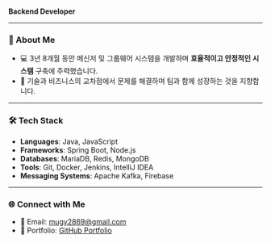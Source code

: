 #
**Backend Developer**

---

### 🚀 About Me  
- 💻 3년 8개월 동안 메신저 및 그룹웨어 시스템을 개발하며 **효율적이고 안정적인 시스템** 구축에 주력했습니다.  
- 🌟 기술과 비즈니스의 교차점에서 문제를 해결하며 팀과 함께 성장하는 것을 지향합니다.

---

### 🛠️ Tech Stack  
- **Languages**: Java, JavaScript  
- **Frameworks**: Spring Boot, Node.js  
- **Databases**: MariaDB, Redis, MongoDB  
- **Tools**: Git, Docker, Jenkins, IntelliJ IDEA  
- **Messaging Systems**: Apache Kafka, Firebase  

---

### 🌐 Connect with Me  
- 📧 Email: [mugy2869@gmail.com](mailto:mugy2869@gmail.com)  
- 📂 Portfolio: [GitHub Portfolio](https://github.com/Hansae1996)
